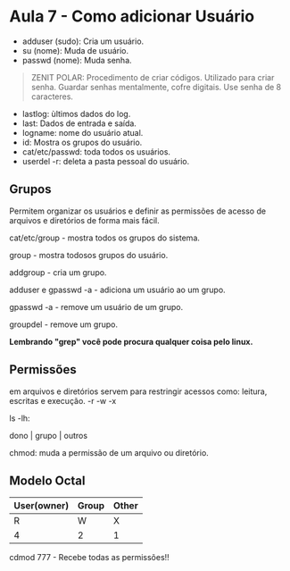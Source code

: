 # Aula 7 - Como adicionar Usuário

- adduser (sudo): Cria um usuário.
- su (nome): Muda de usuário.
- passwd (nome): Muda senha.

> ZENIT POLAR: Procedimento de criar códigos. Utilizado para criar senha.
> Guardar senhas mentalmente, cofre digitais.
> Use senha de 8 caracteres.

- lastlog: ùltimos dados do log.
- last: Dados de entrada e saída.
- logname: nome do usuário atual.
- id: Mostra os grupos do usuário.
- cat/etc/passwd: toda todos os usuários.
- userdel -r: deleta a pasta pessoal do usuário.

## Grupos

Permitem organizar os usuários e definir as permissões de acesso de arquivos e diretórios de forma mais fácil.

cat/etc/group - mostra todos os grupos do sistema.

group - mostra todosos grupos do usuário.

addgroup - cria um grupo.

adduser e gpasswd -a - adiciona um usuário ao um grupo.

gpasswd -a - remove um usuário de um grupo.

groupdel - remove um grupo.

**Lembrando "grep" você pode procura qualquer coisa pelo linux.**

## Permissões

em arquivos e diretórios servem para restringir acessos como: leitura, escritas e execução.
-r
-w
-x

ls -lh:

dono | grupo | outros

chmod: muda a permissão de um arquivo ou diretório.

## Modelo Octal

 User(owner) | Group       | Other       |
 ------------|-------------|-------------|
  R  | W | X |  R  | W | X |  R  | W | X |
  4  | 2 | 1 |  4  | 2 | 1 |  4  | 2 | 1 |

cdmod 777 - Recebe todas as permissões!!